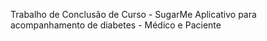 Trabalho de Conclusão de Curso - SugarMe
Aplicativo para acompanhamento de diabetes - Médico e Paciente

